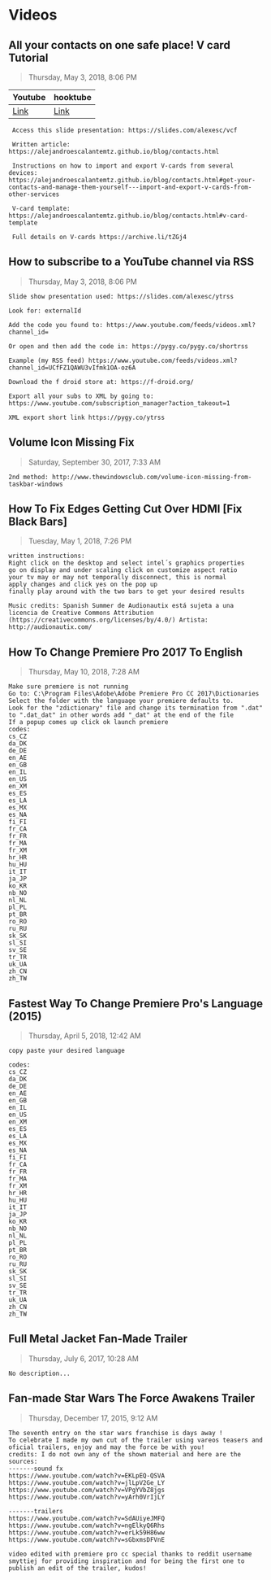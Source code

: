 # Videos

## All your contacts on one safe place! V card Tutorial
> Thursday, May 3, 2018, 8:06 PM

Youtube| hooktube
--- | --- 
[Link]()|[Link]()



```
 Access this slide presentation: https://slides.com/alexesc/vcf 
 
 Written article: https://alejandroescalantemtz.github.io/blog/contacts.html
 
 Instructions on how to import and export V-cards from several devices: https://alejandroescalantemtz.github.io/blog/contacts.html#get-your-contacts-and-manage-them-yourself---import-and-export-v-cards-from-other-services
 
 V-card template: https://alejandroescalantemtz.github.io/blog/contacts.html#v-card-template
 
 Full details on V-cards https://archive.li/tZGj4
```

## How to subscribe to a YouTube channel via RSS
> Thursday, May 3, 2018, 8:06 PM

```
Slide show presentation used: https://slides.com/alexesc/ytrss 

Look for: externalId 

Add the code you found to: https://www.youtube.com/feeds/videos.xml?channel_id=

Or open and then add the code in: https://pygy.co/pygy.co/shortrss 

Example (my RSS feed) https://www.youtube.com/feeds/videos.xml?channel_id=UCfFZ1QAWU3vIfmk1OA-oz6A

Download the f droid store at: https://f-droid.org/ 

Export all your subs to XML by going to: https://www.youtube.com/subscription_manager?action_takeout=1

XML export short link https://pygy.co/ytrss
```

## Volume Icon Missing Fix
> Saturday, September 30, 2017, 7:33 AM

```
2nd method: http://www.thewindowsclub.com/volume-icon-missing-from-taskbar-windows
```

## How To Fix Edges Getting Cut Over HDMI [Fix Black Bars]
> Tuesday, May 1, 2018, 7:26 PM

```
written instructions: 
Right click on the desktop and select intel´s graphics properties 
go on display and under scaling click on customize aspect ratio 
your tv may or may not temporally disconnect, this is normal 
apply changes and click yes on the pop up 
finally play around with the two bars to get your desired results 

Music credits: Spanish Summer de Audionautix está sujeta a una licencia de Creative Commons Attribution (https://creativecommons.org/licenses/by/4.0/) Artista: http://audionautix.com/
```

## How To Change Premiere Pro 2017 To English
> Thursday, May 10, 2018, 7:28 AM

```
Make sure premiere is not running 
Go to: C:\Program Files\Adobe\Adobe Premiere Pro CC 2017\Dictionaries 
Select the folder with the language your premiere defaults to. 
Look for the "zdictionary" file and change its termination from ".dat" to ".dat_dat" in other words add "_dat" at the end of the file 
If a popup comes up click ok launch premiere 
codes: 
cs_CZ
da_DK
de_DE
en_AE
en_GB
en_IL
en_US
en_XM
es_ES
es_LA
es_MX
es_NA
fi_FI
fr_CA
fr_FR
fr_MA
fr_XM
hr_HR
hu_HU
it_IT
ja_JP
ko_KR
nb_NO
nl_NL
pl_PL
pt_BR
ro_RO
ru_RU
sk_SK
sl_SI
sv_SE
tr_TR
uk_UA
zh_CN
zh_TW
```

## Fastest Way To Change Premiere Pro's Language (2015)
> Thursday, April 5, 2018, 12:42 AM

```
copy paste your desired language

codes: 
cs_CZ
da_DK
de_DE
en_AE
en_GB
en_IL
en_US
en_XM
es_ES
es_LA
es_MX
es_NA
fi_FI
fr_CA
fr_FR
fr_MA
fr_XM
hr_HR
hu_HU
it_IT
ja_JP
ko_KR
nb_NO
nl_NL
pl_PL
pt_BR
ro_RO
ru_RU
sk_SK
sl_SI
sv_SE
tr_TR
uk_UA
zh_CN
zh_TW

```

## Full Metal Jacket Fan-Made Trailer
> Thursday, July 6, 2017, 10:28 AM

```
No description...
```

## Fan-made Star Wars The Force Awakens Trailer
> Thursday, December 17, 2015, 9:12 AM

```
The seventh entry on the star wars franchise is days away !
To celebrate I made my own cut of the trailer using vareos teasers and oficial trailers, enjoy and may the force be with you! 
credits: I do not own any of the shown material and here are the sources: 
-------sound fx 
https://www.youtube.com/watch?v=EKLpEQ-QSVA
https://www.youtube.com/watch?v=jlLpV2Ge_LY
https://www.youtube.com/watch?v=VPgYVbZ8jgs
https://www.youtube.com/watch?v=yArh0VrIjLY

-------trailers 
https://www.youtube.com/watch?v=SdAUiyeJMFQ
https://www.youtube.com/watch?v=ngElkyQ6Rhs
https://www.youtube.com/watch?v=erLk59H86ww
https://www.youtube.com/watch?v=sGbxmsDFVnE

video edited with premiere pro cc special thanks to reddit username smyttiej for providing inspiration and for being the first one to publish an edit of the trailer, kudos!
```
